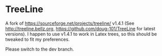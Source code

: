 # TreeLine
A fork of https://sourceforge.net/projects/treeline/ v1.4.1 (See http://treeline.bellz.org, https://github.com/doug-101/TreeLine for latest versions). I happen to use v1.4.1 to work in Latex trees, so this should be tweaked to fit my preferences.

Please switch to the dev branch.
